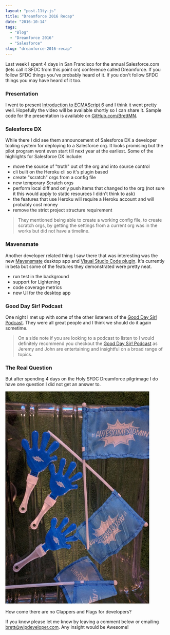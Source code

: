 ```yaml
---
layout: "post.11ty.js"
title: "Dreamforce 2016 Recap"
date: "2016-10-14"
tags: 
  - "Blog"
  - "Dreamforce 2016"
  - "Salesforce"
slug: "dreamforce-2016-recap"
---
```


Last week I spent 4 days in San Francisco for the annual Salesforce.com (lets call it SFDC from this point on) conference called Dreamforce. If you follow SFDC things you've probably heard of it. If you don't follow SFDC things you may have heard of it too.

### Presentation

I went to present [Introduction to ECMAScript 6](https://success.salesforce.com/Sessions#/session/a2q3A000000LBSSQA4) and I think it went pretty well. Hopefully the video will be available shortly so I can share it. Sample code for the presentation is available on [GitHub.com/BrettMN](https://github.com/BrettMN/Dreamforce-2016-Introduction-to-ECMAScript-6).

### Salesforce DX

While there I did see them announcement of Salesforce DX a developer tooling system for deploying to a Salesforce org. It looks promising but the pilot program wont even start till next year at the earliest. Some of the highlights for Salesforce DX include:

- move the source of "truth" out of the org and into source control
- cli built on the Heroku cli so it's plugin based
- create "scratch" orgs from a config file
- new temporary Scratch orgs
- perform local diff and only push items that changed to the org (not sure it this would apply to static resources I didn't think to ask)
- the features that use Heroku will require a Heroku account and will probably cost money
- remove the strict project structure requirement

> They mentioned being able to create a working config file, to create scratch orgs, by getting the settings from a current org was in the works but did not have a timeline.

### Mavensmate

Another developer related thing I saw there that was interesting was the new [Mavensmate](http://mavensmate.com/) desktop app and [Visual Studio Code plugin](https://github.com/joeferraro/MavensMate-VisualStudioCode). It's currently in beta but some of the features they demonstrated were pretty neat.

- run test in the background
- support for Lightening
- code coverage metrics
- new UI for the desktop app

### Good Day Sir! Podcast

One night I met up with some of the other listeners of the [Good Day Sir! Podcast](http://www.gooddaysirpodcast.com/). They were all great people and I think we should do it again sometime.

> On a side note if you are looking to a podcast to listen to I would definitely recommend you checkout the [Good Day Sir! Podcast](http://www.gooddaysirpodcast.com/) as Jeremy and John are entertaining and insightful on a broad range of topics.

### The Real Question

But after spending 4 days on the Holy SFDC Dreamforce pilgrimage I do have one question I did not get an answer to.

![Awesome Admin! Clappers and Flags!](images/clappers-and-flags1.jpg)

How come there are no Clappers and Flags for developers?

If you know please let me know by leaving a comment below or emailing [brett@wipdeveloper.com](mailto:brett@wipdeveloper.com). Any insight would be Awesome!
